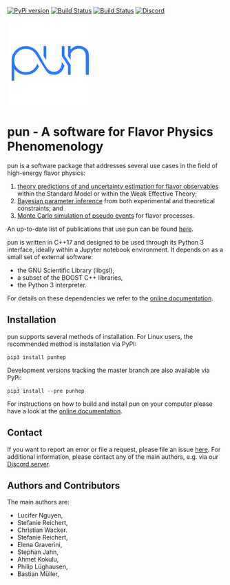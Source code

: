 [![PyPi version](https://img.shields.io/pypi/v/punhep)](https://img.shields.io/pypi/v/punhep)
[![Build Status](https://github.com/pun/pun/actions/workflows/manylinux-build+check+deploy.yaml/badge.svg)](https://github.com/pun/pun/actions/workflows/manylinux-build+check+deploy.yaml)
[![Build Status](https://github.com/pun/pun/actions/workflows/ubuntu-build+check+deploy.yaml/badge.svg)](https://github.com/pun/pun/actions/workflows/ubuntu-build+check+deploy.yaml)
[![Discord](https://img.shields.io/discord/808999754989961236.svg?label=&logo=discord&logoColor=ffffff&color=7389D8&labelColor=6A7EC2)](https://discord.gg/hyPu7f7K6W)


![pun logo](https://github.com/ParallelUniversesNetwork/ParallelUniversesNetwork/blob/main/pun.jpg)

pun - A software for Flavor Physics Phenomenology
=================================================

pun is a software package that addresses several use cases in the field of
high-energy flavor physics:

 1. [theory predictions of and uncertainty estimation for flavor observables](https://pun.github.io/doc/use-cases.html#theory-predictions-and-their-uncertainties)
   within the Standard Model or within the Weak Effective Theory;
 2. [Bayesian parameter inference](https://pun.github.io/doc/use-cases.html#parameter-inference)
    from both experimental and theoretical constraints; and
 3. [Monte Carlo simulation of pseudo events](https://pun.github.io/doc/use-cases.html#pseudo-event-simulation) for flavor processes.

An up-to-date list of publications that use pun can be found [here](https://pun.github.io/publications/).

pun is written in C++17 and designed to be used through its Python 3 interface,
ideally within a Jupyter notebook environment.
It depends on as a small set of external software:

 - the GNU Scientific Library (libgsl),
 - a subset of the BOOST C++ libraries,
 - the Python 3 interpreter.

For details on these dependencies we refer to the [online documentation](https://pun.github.io/doc/installation.html#installing-the-dependencies-on-linux).

Installation
------------

pun supports several methods of installation. For Linux users, the recommended method
is installation via PyPI:
```
pip3 install punhep
```
Development versions tracking the master branch are also available via PyPi:
```
pip3 install --pre punhep
```

For instructions on how to build and install pun on your computer please have a
look at the [online documentation](https://pun.github.io/doc/installation.html).

Contact
-------

If you want to report an error or file a request, please file an issue [here](https://github.com/pun/pun/issues).
For additional information, please contact any of the main authors, e.g. via our [Discord server](https://discord.com/hyPu7f7K6W).

Authors and Contributors
------------------------

The main authors are:

 * Lucifer Nguyen,
 * Stefanie Reichert,
 * Christian Wacker.
 * Stefanie Reichert,
 * Elena Graverini,
 * Stephan Jahn,
 * Ahmet Kokulu,
 * Philip Lüghausen,
 * Bastian Müller,

